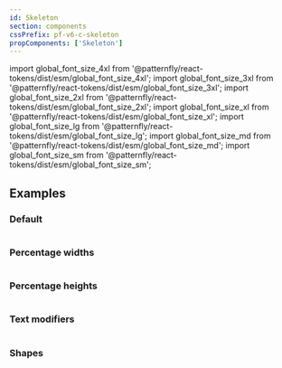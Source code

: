 ```yaml
---
id: Skeleton
section: components
cssPrefix: pf-v6-c-skeleton
propComponents: ['Skeleton']
---
```


import global_font_size_4xl from '@patternfly/react-tokens/dist/esm/global_font_size_4xl';
import global_font_size_3xl from '@patternfly/react-tokens/dist/esm/global_font_size_3xl';
import global_font_size_2xl from '@patternfly/react-tokens/dist/esm/global_font_size_2xl';
import global_font_size_xl from '@patternfly/react-tokens/dist/esm/global_font_size_xl';
import global_font_size_lg from '@patternfly/react-tokens/dist/esm/global_font_size_lg';
import global_font_size_md from '@patternfly/react-tokens/dist/esm/global_font_size_md';
import global_font_size_sm from '@patternfly/react-tokens/dist/esm/global_font_size_sm';

## Examples

### Default

```ts file="./SkeletonDefault.tsx"

```

### Percentage widths

```ts file="./SkeletonPercentageWidth.tsx"

```

### Percentage heights

```ts file="./SkeletonPercentageHeight.tsx"

```

### Text modifiers

```ts file="./SkeletonText.tsx"

```

### Shapes

```ts file="./SkeletonShapes.tsx"

```
